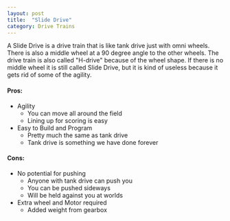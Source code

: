 ```yaml
---
layout: post
title:  "Slide Drive"
category: Drive Trains
---
```


A Slide Drive is a drive train that is like tank drive just with omni wheels. There is also a middle wheel at a 90 degree angle to the other wheels. The drive train is also called "H-drive" because of the wheel shape. If there is no middle wheel it is still called Slide Drive, but it is kind of useless because it gets rid of some of the agility.

#### Pros:
* Agility
    * You can move all around the field
    * Lining up for scoring is easy
* Easy to Build and Program
    * Pretty much the same as tank drive
    * Tank drive is something we have done forever

#### Cons:
* No potential for pushing
    * Anyone with tank drive can push you
    * You can be pushed sideways
    * Will be held against you at worlds
* Extra wheel and Motor required  
    * Added weight from gearbox